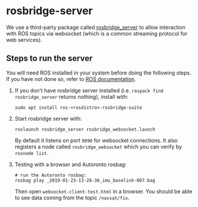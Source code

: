 # rosbridge-server

We use a third-party package called [rosbridge_server](http://wiki.ros.org/rosbridge_server) to allow interaction with ROS topics via websocket (which is a common streaming protocol for web services).

## Steps to run the server

You will need ROS installed in your system before doing the following steps. If you have not done so, refer to [ROS documentation](http://wiki.ros.org/ROS/Tutorials).

1. If you don't have rosbridge server installed (i.e. `rospack find rosbridge_server` returns nothing), install with:

    ```
    sudo apt install ros-<rosdistro>-rosbridge-suite
    ```

2. Start rosbridge server with:

    ```
    roslaunch rosbridge_server rosbridge_websocket.launch
    ```

    By default it listens on port `9090` for websocket connections. It also registers a node called `rosbridge_websocket` which you can verify by `rosnode list`.

3. Testing with a browser and Autoronto rosbag:

    ```
    # run the Autoronto rosbag:
    rosbag play _2019-01-23-13-28-36_imu_baselink-007.bag
    ```

    Then open `websocket-client-test.html` in a browser. You should be able to see data coming from the topic `/navsat/fix`.
